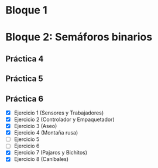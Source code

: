 # Bloque 1
# Bloque 2: Semáforos binarios
## Práctica 4
## Práctica 5
## Práctica 6
- [x] Ejercicio 1 (Sensores y Trabajadores)
- [x] Ejercicio 2 (Controlador y Empaquetador)
- [x] Ejercicio 3 (Aseo)
- [x] Ejercicio 4 (Montaña rusa)
- [ ] Ejercicio 5
- [ ] Ejercicio 6
- [x] Ejercicio 7 (Pajaros y Bichitos)
- [x] Ejercicio 8 (Caníbales)
